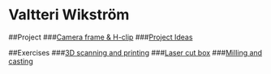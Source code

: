 # Valtteri Wikström

##Project
###[Camera frame & H-clip](https://github.com/DigitalFabricationStudio/Project_0.2/tree/master/valtteri.wikstrom/Project)
###[Project Ideas](https://github.com/DigitalFabricationStudio/Project_0.2/blob/master/valtteri.wikstrom/project_ideas.md)

##Exercises
###[3D scanning and printing](https://github.com/DigitalFabricationStudio/Project_0.2/tree/master/valtteri.wikstrom/3D%20Scanning+printing)
###[Laser cut box](https://github.com/DigitalFabricationStudio/Project_0.2/tree/master/valtteri.wikstrom/Laser%20cut%20box%20exercise)
###[Milling and casting](https://github.com/DigitalFabricationStudio/Project_0.2/tree/master/valtteri.wikstrom/Milling%20and%20casting)